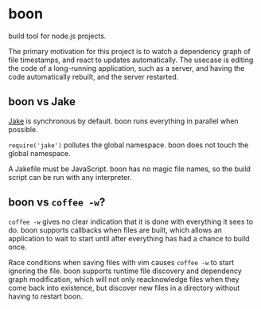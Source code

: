 boon
====

build tool for node.js projects.

The primary motivation for this project is to watch a dependency graph of file timestamps,
and react to updates automatically. The usecase is editing the code of a long-running application,
such as a server, and having the code automatically rebuilt, and the server restarted.


boon vs Jake
------------

[Jake](https://github.com/mde/jake) is synchronous by default. boon runs everything in parallel when possible.

`require('jake')` pollutes the global namespace. boon does not touch the global namespace.

A Jakefile must be JavaScript. boon has no magic file names, so the build script can be run with any interpreter.


boon vs `coffee -w`?
--------------------

`coffee -w` gives no clear indication that it is done with everything it sees to do.
boon supports callbacks when files are built, which allows an application to wait to start
until after everything has had a chance to build once.

Race conditions when saving files with vim causes `coffee -w` to start ignoring the file.
boon supports runtime file discovery and dependency graph modification, which will not only
reacknowledge files when they come back into existence, but discover new files in a directory
without having to restart boon.
